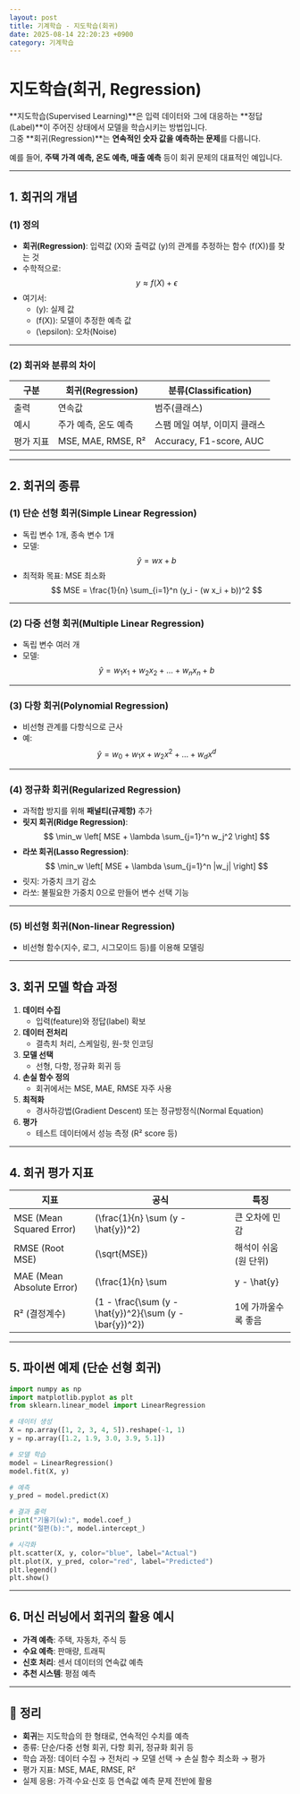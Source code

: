 ```yaml
---
layout: post
title: 기계학습 - 지도학습(회귀)
date: 2025-08-14 22:20:23 +0900
category: 기계학습
---
```

# 지도학습(회귀, Regression)

**지도학습(Supervised Learning)**은 입력 데이터와 그에 대응하는 **정답(Label)**이 주어진 상태에서 모델을 학습시키는 방법입니다.  
그중 **회귀(Regression)**는 **연속적인 숫자 값을 예측하는 문제**를 다룹니다.

예를 들어, **주택 가격 예측, 온도 예측, 매출 예측** 등이 회귀 문제의 대표적인 예입니다.

---

## 1. 회귀의 개념

### (1) 정의
- **회귀(Regression)**: 입력값 \(X\)와 출력값 \(y\)의 관계를 추정하는 함수 \(f(X)\)를 찾는 것
- 수학적으로:
$$
y \approx f(X) + \epsilon
$$
- 여기서:
  - \(y\): 실제 값
  - \(f(X)\): 모델이 추정한 예측 값
  - \(\epsilon\): 오차(Noise)

---

### (2) 회귀와 분류의 차이

| 구분 | 회귀(Regression) | 분류(Classification) |
|------|------------------|----------------------|
| 출력 | 연속값 | 범주(클래스) |
| 예시 | 주가 예측, 온도 예측 | 스팸 메일 여부, 이미지 클래스 |
| 평가 지표 | MSE, MAE, RMSE, R² | Accuracy, F1-score, AUC |

---

## 2. 회귀의 종류

### (1) 단순 선형 회귀(Simple Linear Regression)
- 독립 변수 1개, 종속 변수 1개
- 모델:
$$
\hat{y} = w x + b
$$
- 최적화 목표: MSE 최소화
$$
MSE = \frac{1}{n} \sum_{i=1}^n (y_i - (w x_i + b))^2
$$

---

### (2) 다중 선형 회귀(Multiple Linear Regression)
- 독립 변수 여러 개
- 모델:
$$
\hat{y} = w_1 x_1 + w_2 x_2 + \dots + w_n x_n + b
$$

---

### (3) 다항 회귀(Polynomial Regression)
- 비선형 관계를 다항식으로 근사
- 예:
$$
\hat{y} = w_0 + w_1 x + w_2 x^2 + \dots + w_d x^d
$$

---

### (4) 정규화 회귀(Regularized Regression)
- 과적합 방지를 위해 **패널티(규제항)** 추가
- **릿지 회귀(Ridge Regression)**:
$$
\min_w \left[ MSE + \lambda \sum_{j=1}^n w_j^2 \right]
$$
- **라쏘 회귀(Lasso Regression)**:
$$
\min_w \left[ MSE + \lambda \sum_{j=1}^n |w_j| \right]
$$
- 릿지: 가중치 크기 감소  
- 라쏘: 불필요한 가중치 0으로 만들어 변수 선택 기능

---

### (5) 비선형 회귀(Non-linear Regression)
- 비선형 함수(지수, 로그, 시그모이드 등)를 이용해 모델링

---

## 3. 회귀 모델 학습 과정

1. **데이터 수집**
   - 입력(feature)와 정답(label) 확보
2. **데이터 전처리**
   - 결측치 처리, 스케일링, 원-핫 인코딩
3. **모델 선택**
   - 선형, 다항, 정규화 회귀 등
4. **손실 함수 정의**
   - 회귀에서는 MSE, MAE, RMSE 자주 사용
5. **최적화**
   - 경사하강법(Gradient Descent) 또는 정규방정식(Normal Equation)
6. **평가**
   - 테스트 데이터에서 성능 측정 (R² score 등)

---

## 4. 회귀 평가 지표

| 지표 | 공식 | 특징 |
|------|------|------|
| MSE (Mean Squared Error) | \(\frac{1}{n} \sum (y - \hat{y})^2\) | 큰 오차에 민감 |
| RMSE (Root MSE) | \(\sqrt{MSE}\) | 해석이 쉬움 (원 단위) |
| MAE (Mean Absolute Error) | \(\frac{1}{n} \sum |y - \hat{y}|\) | 이상치에 덜 민감 |
| R² (결정계수) | \(1 - \frac{\sum (y - \hat{y})^2}{\sum (y - \bar{y})^2}\) | 1에 가까울수록 좋음 |

---

## 5. 파이썬 예제 (단순 선형 회귀)
```python
import numpy as np
import matplotlib.pyplot as plt
from sklearn.linear_model import LinearRegression

# 데이터 생성
X = np.array([1, 2, 3, 4, 5]).reshape(-1, 1)
y = np.array([1.2, 1.9, 3.0, 3.9, 5.1])

# 모델 학습
model = LinearRegression()
model.fit(X, y)

# 예측
y_pred = model.predict(X)

# 결과 출력
print("기울기(w):", model.coef_)
print("절편(b):", model.intercept_)

# 시각화
plt.scatter(X, y, color="blue", label="Actual")
plt.plot(X, y_pred, color="red", label="Predicted")
plt.legend()
plt.show()
```

---

## 6. 머신 러닝에서 회귀의 활용 예시
- **가격 예측**: 주택, 자동차, 주식 등
- **수요 예측**: 판매량, 트래픽
- **신호 처리**: 센서 데이터의 연속값 예측
- **추천 시스템**: 평점 예측

---

## 📌 정리
- **회귀**는 지도학습의 한 형태로, 연속적인 수치를 예측
- 종류: 단순/다중 선형 회귀, 다항 회귀, 정규화 회귀 등
- 학습 과정: 데이터 수집 → 전처리 → 모델 선택 → 손실 함수 최소화 → 평가
- 평가 지표: MSE, MAE, RMSE, R²
- 실제 응용: 가격·수요·신호 등 연속값 예측 문제 전반에 활용